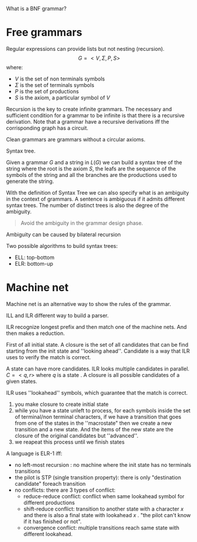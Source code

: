 What is a BNF grammar? 


# Free grammars

Regular expressions can provide lists but not nesting (recursion). 
 $$G =<V,\Sigma,P,S>$$
 where:
 - $V$ is the set of non terminals symbols
 - $\Sigma$ is the set of terminals symbols
 - $P$ is the set of productions 
 - $S$ is the axiom, a particular symbol of $V$ 


Recursion is the key to create infinite grammars. The necessary and sufficient condition for a grammar to be infinite is that there is a recursive derivation. Note that a grammar have a recursive derivations iff the corrisponding graph has a circuit. 

Clean grammars are grammars without a circular axioms. 

Syntax tree. 

Given a grammar $G$ and a string in $L(G)$ we can build a syntax tree of the string where the root is the axiom $S$, the leafs are the sequence of the symbols of the string and all the branches are the productions used to generate the string. 


With the definition of Syntax Tree we can also specify what is an ambiguity in the context of grammars.
A sentence is ambiguous if it admits different syntax trees. The number of distinct trees is also the degree of the ambiguity.

> Avoid the ambiguity in the grammar design phase. 

Ambiguity can be caused by bilateral recursion


Two possible algorithms to build syntax trees: 

- ELL: top-bottom 
- ELR: bottom-up 

# Machine net 

Machine net is an alternative way to show the rules of the grammar. 

ILL and ILR different way to build a parser. 

ILR recognize longest prefix and then match one of the machine nets. And then makes a reduction. 

First of all initial state. A closure is the set of all candidates that can be find starting from the init state and ''looking ahead''. Candidate is a way that ILR uses to verify the match is correct. 

A state can have more candidates. ILR looks multiple candidates in parallel. $C=<q,r>$ where $q$ is a state . A closure is all possible candidates of a given states. 

ILR uses ''lookahead'' symbols, which guarantee that the match is correct. 

1) you make closure to create initial state
2) while you have a state unleft to process, for each symbols inside the set of terminal/non terminal characters, if we have a transition that goes from one of the states in the ''macrostate" then we create a new transition and a new state. And the items of the new state are the closure of the original candidates but ''advanced''. 
3) we reapeat this process until we finish states


A language is ELR-1 iff: 

- no left-most recursion : no machine where the init state has no terminals transitions 
- the pilot is STP (single transition property): there is only "destination candidate" foreach transition 
- no conflicts: there are 3 types of conflict:
	- reduce-reduce conflict: conflict when same lookahead symbol for different productions 
	- shift-reduce conflict: transition to another state with a character $x$ and there is also a final state with lookahead $x$ . "the pilot can't know if it has finished or not". 
	- convergence conflict: multiple transitions reach same state with different lookahead.  